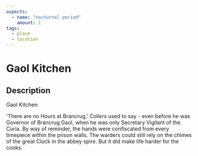 ```yaml
---
aspects: 
  - name: "nocturnal period"
    amount: 1
tags:
  - place
  - location
---
```


# Gaol Kitchen

## Description
Gaol Kitchen

'There are no Hours at Brancrug,' Collers used to say - even before he was Governor of Brancrug Gaol, when he was only Secretary Vigilant of the Curia. By way of reminder, the hands were confiscated from every timepiece within the prison walls. The warders could still rely on the chimes of the great Clock in the abbey spire. But it did make life harder for the cooks.